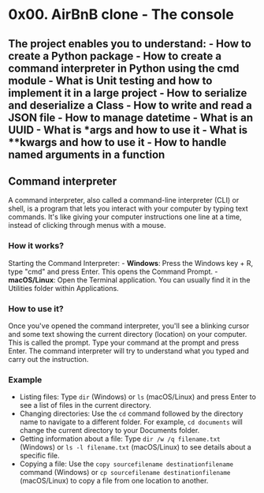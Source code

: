 # 0x00. AirBnB clone - The console

The project enables you to understand:
    - How to create a Python package
    - How to create a command interpreter in Python using the cmd module
    - What is Unit testing and how to implement it in a large project
    - How to serialize and deserialize a Class
    - How to write and read a JSON file
    - How to manage datetime
    - What is an UUID
    - What is \*args and how to use it
    - What is \*\*kwargs and how to use it
    - How to handle named arguments in a function
---
## Command interpreter

A command interpreter, also called a command-line interpreter (CLI) or shell, is a program that lets you interact with your computer by typing text commands. It's like giving your computer instructions one line at a time, instead of clicking through menus with a mouse.

### How it works?
Starting the Command Interpreter:
    - **Windows**: Press the Windows key + R, type "cmd" and press Enter. This opens the Command Prompt.
    - **macOS/Linux**: Open the Terminal application. You can usually find it in the Utilities folder within Applications.
### How to use it?

Once you've opened the command interpreter, you'll see a blinking cursor and some text showing the current directory (location) on your computer. This is called the prompt.
Type your command at the prompt and press Enter. The command interpreter will try to understand what you typed and carry out the instruction.

### Example

- Listing files: Type `dir` (Windows) or `ls` (macOS/Linux) and press Enter to see a list of files in the current directory.
- Changing directories: Use the `cd` command followed by the directory name to navigate to a different folder. For example, `cd documents` will change the current directory to your Documents folder.
- Getting information about a file: Type `dir /w /q filename.txt` (Windows) or `ls -l filename.txt` (macOS/Linux) to see details about a specific file.
- Copying a file: Use the `copy sourcefilename destinationfilename` command (Windows) or `cp sourcefilename destinationfilename` (macOS/Linux) to copy a file from one location to another.


